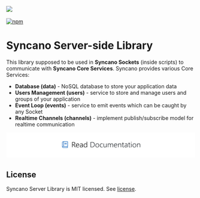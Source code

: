 ![][Banner]

[![npm](https://img.shields.io/npm/v/@syncano/core.svg)](https://www.npmjs.org/package/@syncano/core)

# Syncano Server-side Library

This library supposed to be used in **Syncano Sockets** (inside scripts)
to communicate with **Syncano Core Services**. Syncano provides various Core Services:
- **Database (data)** - NoSQL database to store your application data
- **Users Management (users)** - service to store and manage users and groups of your application
- **Event Loop (events)** - service to emit events which can be caught by any Socket
- **Realtime Channels (channels)** - implement publish/subscribe model for realtime communication

[![Read Documentation][read-documentation.png]](docs/readme.md)

## License

Syncano Server Library is MIT licensed. See [license](license.md).

[Banner]: https://raw.githubusercontent.com/Syncano/art/master/syncano-node/repo-banner-core.png
[read-documentation.png]: https://raw.githubusercontent.com/Syncano/art/master/syncano-node/read-documentation.png
